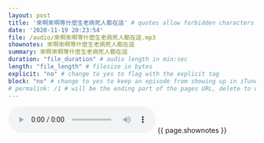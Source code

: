 ```yaml
---
layout: post
title: '來啊來啊等什麼生老病死人都在這' # quotes allow forbidden characters like the colon
date: '2020-11-19 20:23:54'
file: /audio/來啊來啊等什麼生老病死人都在這.mp3
shownotes: 來啊來啊等什麼生老病死人都在這
summary: 來啊來啊等什麼生老病死人都在這
duration: "file_duration" # audio length in min:sec
length: "file_length" # filesize in bytes
explicit: "no" # change to yes to flag with the explicit tag
block: "no" # change to yes to keep an episode from showing up in iTunes
# permalink: /1 # will be the ending part of the pages URL, delete to default to the title
---
```


<audio controls>
<source src="{{site.url}}{{site.baseurl}}{{ page.file }}" type="audio/x-mp3">
Your browser does not support the audio element.
</audio>
{{ page.shownotes }}

